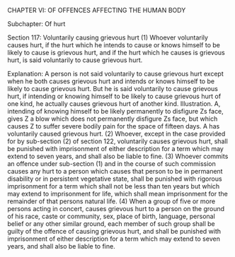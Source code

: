 CHAPTER VI: OF OFFENCES AFFECTING THE HUMAN BODY

Subchapter: Of hurt

Section 117: Voluntarily causing grievous hurt
(1) Whoever voluntarily causes hurt, if the hurt which he intends to cause or knows himself to be likely to cause is grievous hurt, and if the hurt which he causes is grievous hurt, is said voluntarily to cause grievous hurt.

Explanation: A person is not said voluntarily to cause grievous hurt except when he both causes grievous hurt and intends or knows himself to be likely to cause grievous hurt. But he is said voluntarily to cause grievous hurt, if intending or knowing himself to be likely to cause grievous hurt of one kind, he actually causes grievous hurt of another kind.
Illustration.
A, intending of knowing himself to be likely permanently to disfigure Zs face, gives Z a blow which does not permanently disfigure Zs face, but which causes Z to suffer severe bodily pain for the space of fifteen days. A has voluntarily caused grievous hurt. (2) Whoever, except in the case provided for by sub-section (2) of section 122, voluntarily causes grievous hurt, shall be punished with imprisonment of either description for a term which may extend to seven years, and shall also be liable to fine. (3) Whoever commits an offence under sub-section (1) and in the course of such commission causes any hurt to a person which causes that person to be in permanent disability or in persistent vegetative state, shall be punished with rigorous imprisonment for a term which shall not be less than ten years but which may extend to imprisonment for life, which shall mean imprisonment for the remainder of that persons natural life. (4) When a group of five or more persons acting in concert, causes grievous hurt to a person on the ground of his race, caste or community, sex, place of birth, language, personal belief or any other similar ground, each member of such group shall be guilty of the offence of causing grievous hurt, and shall be punished with imprisonment of either description for a term which may extend to seven years, and shall also be liable to fine.

